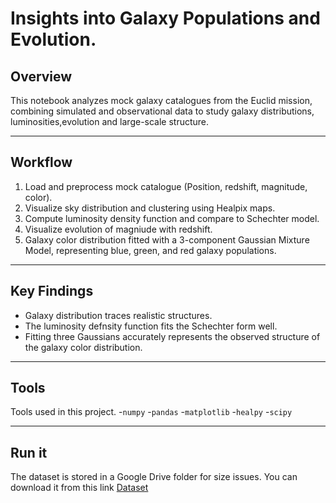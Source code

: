 # Insights into Galaxy Populations and Evolution.


## Overview  
This notebook analyzes mock galaxy catalogues from the Euclid mission, combining simulated and observational data to study galaxy distributions, luminosities,evolution and large-scale structure.

---

## Workflow  
1. Load and preprocess mock catalogue (Position, redshift, magnitude, color).  
2. Visualize sky distribution and clustering using Healpix maps.  
3. Compute luminosity density function and compare to Schechter model.  
4. Visualize evolution of magniude with redshift.
5. Galaxy color distribution fitted with a 3-component Gaussian Mixture Model, representing blue, green, and red galaxy populations.

---

## Key Findings  
- Galaxy distribution traces realistic structures.  
- The luminosity defnsity function fits the Schechter form well.  
- Fitting three Gaussians accurately represents the observed structure of the galaxy color distribution.  

---

## Tools  
Tools used in this project.
-`numpy`
-`pandas`
-`matplotlib`
-`healpy`
-`scipy`

---

## Run it  
The dataset is stored in a Google Drive folder for size issues. You can download it from this link [Dataset](https://drive.google.com/drive/u/2/folders/1Oz0DOG_BYBbVujZoVqq1rNmfubJUVvoz)
